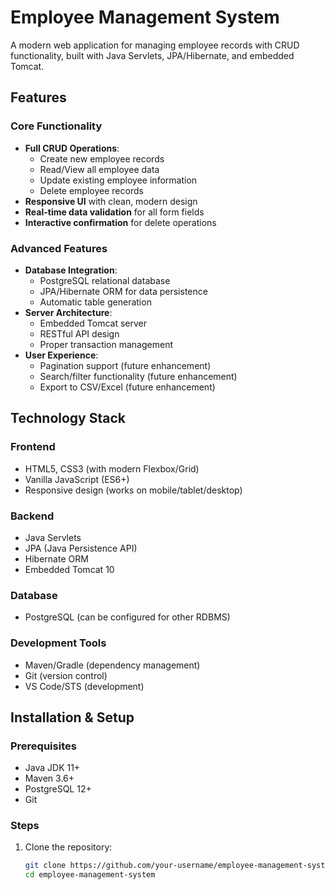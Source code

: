 # Employee Management System

A modern web application for managing employee records with CRUD functionality, built with Java Servlets, JPA/Hibernate, and embedded Tomcat.

## Features

### Core Functionality
- **Full CRUD Operations**:
  - Create new employee records
  - Read/View all employee data
  - Update existing employee information
  - Delete employee records
- **Responsive UI** with clean, modern design
- **Real-time data validation** for all form fields
- **Interactive confirmation** for delete operations

### Advanced Features
- **Database Integration**:
  - PostgreSQL relational database
  - JPA/Hibernate ORM for data persistence
  - Automatic table generation
- **Server Architecture**:
  - Embedded Tomcat server
  - RESTful API design
  - Proper transaction management
- **User Experience**:
  - Pagination support (future enhancement)
  - Search/filter functionality (future enhancement)
  - Export to CSV/Excel (future enhancement)

## Technology Stack

### Frontend
- HTML5, CSS3 (with modern Flexbox/Grid)
- Vanilla JavaScript (ES6+)
- Responsive design (works on mobile/tablet/desktop)

### Backend
- Java Servlets
- JPA (Java Persistence API)
- Hibernate ORM
- Embedded Tomcat 10

### Database
- PostgreSQL (can be configured for other RDBMS)

### Development Tools
- Maven/Gradle (dependency management)
- Git (version control)
- VS Code/STS (development)

## Installation & Setup

### Prerequisites
- Java JDK 11+
- Maven 3.6+
- PostgreSQL 12+
- Git

### Steps
1. Clone the repository:
   ```bash
   git clone https://github.com/your-username/employee-management-system.git
   cd employee-management-system

